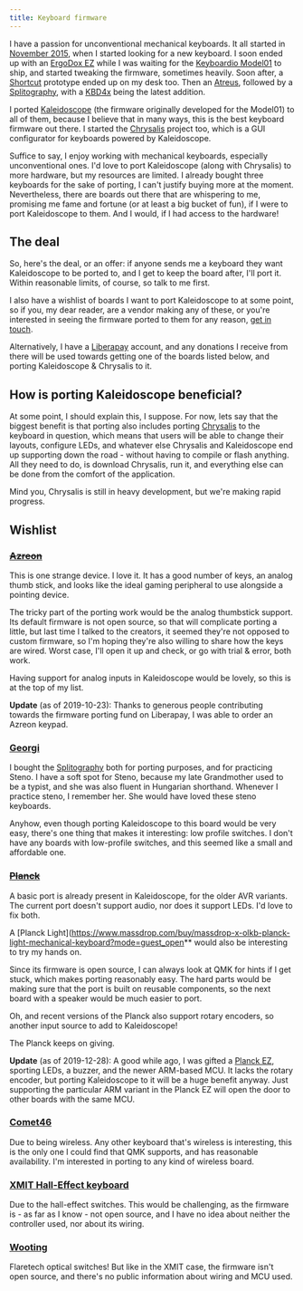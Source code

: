 ```yaml
---
title: Keyboard firmware
---
```


I have a passion for unconventional mechanical keyboards. It all started in
[November 2015][blog:looking-for-a-keyboard], when I started looking for a new
keyboard. I soon ended up with an [ErgoDox EZ][ez] while I was waiting for the
[Keyboardio Model01][m01] to ship, and started tweaking the firmware, sometimes
heavily. Soon after, a [Shortcut][shortcut] prototype ended up on my desk too.
Then an [Atreus][atreus], followed by a [Splitography][splitography], with a
[KBD4x][kbd4x] being the latest addition.

 [blog:looking-for-a-keyboard]: /blog/2015/11/20/looking-for-a-keyboard/
 [ez]: https://ergodox-ez.com/
  [m01]: https://shop.keyboard.io/
  [shortcut]: http://shortcut.gg/
  [atreus]: https://atreus.technomancy.us/
  [splitography]: https://softhruf.love/collections/writers
   [kbd4x]: https://kbdfans.cn/collections/diy-kit/products/kbd4x-custom-mechanical-keyboard-hot-swap-diy-kit

I ported [Kaleidoscope][kaleidoscope] (the firmware originally developed for the
Model01) to all of them, because I believe that in many ways, this is the best
keyboard firmware out there. I started the [Chrysalis][chrysalis] project too,
which is a GUI configurator for keyboards powered by Kaleidoscope.

 [kaleidoscope]: https://github.com/keyboardio/Kaleidoscope
  [chrysalis]: https://github.com/keyboardio/Chrysalis

Suffice to say, I enjoy working with mechanical keyboards, especially
unconventional ones. I'd love to port Kaleidoscope (along with Chrysalis) to
more hardware, but my resources are limited. I already bought three keyboards
for the sake of porting, I can't justify buying more at the moment.
Nevertheless, there are boards out there that are whispering to me, promising me
fame and fortune (or at least a big bucket of fun), if I were to port
Kaleidoscope to them. And I would, if I had access to the hardware!

<a name="the-deal"></a>
## The deal

So, here's the deal, or an offer: if anyone sends me a keyboard they want
Kaleidoscope to be ported to, and I get to keep the board after, I'll port it.
Within reasonable limits, of course, so talk to me first.

I also have a wishlist of boards I want to port Kaleidoscope to at some point,
so if you, my dear reader, are a vendor making any of these, or you're
interested in seeing the firmware ported to them for any reason, [get in
touch][mail:porting].

 [mail:porting]: mailto:firmware-porting@gergo.csillger.hu

Alternatively, I have a [Liberapay][liberapay] account, and any donations I
receive from there will be used towards getting one of the boards listed below,
and porting Kaleidoscope & Chrysalis to it.

 [liberapay]: https://liberapay.com/algernon/

<a name="why"></a>
## How is porting Kaleidoscope beneficial?

At some point, I should explain this, I suppose. For now, lets say that the
biggest benefit is that porting also includes porting [Chrysalis][chrysalis] to
the keyboard in question, which means that users will be able to change their
layouts, configure LEDs, and whatever else Chrysalis and Kaleidoscope end up
supporting down the road - without having to compile or flash anything. All they
need to do, is download Chrysalis, run it, and everything else can be done from
the comfort of the application.

Mind you, Chrysalis is still in heavy development, but we're making rapid
progress.

 <a name="wishlist"></a>
## Wishlist

### [<strike>Azreon</strike>](https://azeron.eu/)

This is one strange device. I love it. It has a good number of keys, an analog
thumb stick, and looks like the ideal gaming peripheral to use alongside a
pointing device.

The tricky part of the porting work would be the analog thumbstick support. Its
default firmware is not open source, so that will complicate porting a little,
but last time I talked to the creators, it seemed they're not opposed to custom
firmware, so I'm hoping they're also willing to share how the keys are wired.
Worst case, I'll open it up and check, or go with trial & error, both work.

Having support for analog inputs in Kaleidoscope would be lovely, so this is at
the top of my list.

**Update** (as of 2019-10-23): Thanks to generous people contributing towards
the firmware porting fund on Liberapay, I was able to order an Azreon keypad.

### [Georgi](https://www.gboards.ca/product/georgi)

I bought the [Splitography][splitography] both for porting purposes, and for
practicing Steno. I have a soft spot for Steno, because my late Grandmother used
to be a typist, and she was also fluent in Hungarian shorthand. Whenever I
practice steno, I remember her. She would have loved these steno keyboards.

Anyhow, even though porting Kaleidoscope to this board would be very easy,
there's one thing that makes it interesting: low profile switches. I don't have
any boards with low-profile switches, and this seemed like a small and
affordable one.

### [<strike>Planck</strike>](https://olkb.com/planck)

A basic port is already present in Kaleidoscope, for the older AVR variants. The
current port doesn't support audio, nor does it support LEDs. I'd love to fix both.

A [Planck Light](https://www.massdrop.com/buy/massdrop-x-olkb-planck-light-mechanical-keyboard?mode=guest_open** would also be interesting to try my hands on.

Since its firmware is open source, I can always look at QMK for hints if I get
stuck, which makes porting reasonably easy. The hard parts would be making sure
that the port is built on reusable components, so the next board with a speaker
would be much easier to port.

Oh, and recent versions of the Planck also support rotary encoders, so another
input source to add to Kaleidoscope!

The Planck keeps on giving.

**Update** (as of 2019-12-28): A good while ago, I was gifted a [Planck
EZ](https://ergodox-ez.com/pages/planck), sporting LEDs, a buzzer, and the newer
ARM-based MCU. It lacks the rotary encoder, but porting Kaleidoscope to it will
be a huge benefit anyway. Just supporting the particular ARM variant in the
Planck EZ will open the door to other boards with the same MCU.

### [Comet46](https://github.com/satt99/comet46-hardware)

Due to being wireless. Any other keyboard that's wireless is interesting, this
is the only one I could find that QMK supports, and has reasonable availability.
I'm interested in porting to any kind of wireless board.

### [XMIT Hall-Effect keyboard](https://www.xmitkeyboards.com/)

Due to the hall-effect switches. This would be challenging, as the firmware is -
as far as I know - not open source, and I have no idea about neither the
controller used, nor about its wiring.

### [Wooting](https://wooting.io/)

Flaretech optical switches! But like in the XMIT case, the firmware isn't open
source, and there's no public information about wiring and MCU used.

